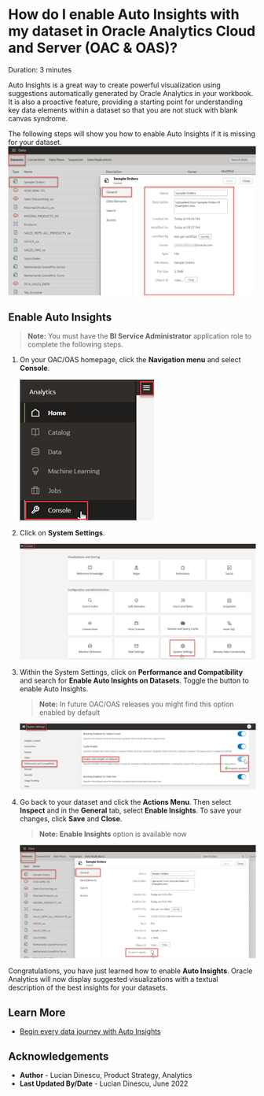 # How do I enable Auto Insights with my dataset in Oracle Analytics Cloud and Server (OAC & OAS)?

Duration: 3 minutes

Auto Insights is a great way to create powerful visualization using suggestions automatically generated by Oracle Analytics in your workbook. It is also a proactive feature, providing a starting point for understanding key data elements within a dataset so that you are not stuck with blank canvas syndrome.

The following steps will show you how to enable Auto Insights if it is missing for your dataset.
   ![No Auto-Insights](images/dataset-no-auto-insights.png)

## Enable Auto Insights
  > **Note:** You must have the **BI Service Administrator** application role to complete the following steps.

1. On your OAC/OAS homepage, click the **Navigation menu** and select **Console**.

   ![Console](images/console.png)

2. Click on **System Settings**.

   ![System Settings](images/system-settings.png)  

3. Within the System Settings, click on **Performance and Compatibility** and search for **Enable Auto Insights on Datasets**. Toggle the button to enable Auto Insights.
      > **Note:** In future OAC/OAS releases you might find this option enabled by default

      ![Enable Auto Insights](images/enable-auto-insights.png)  


4. Go back to your dataset and click the **Actions Menu**. Then select **Inspect** and in the **General** tab, select **Enable Insights**. To save your changes, click **Save** and **Close**.
      > **Note:** **Enable Insights**  option is  available now

      ![Enable Auto Insights](images/dataset-enable-auto-insights.png)  


Congratulations, you have just learned how to enable **Auto Insights**. Oracle Analytics will now display suggested visualizations with a textual description of the best insights for your datasets.


## Learn More
* [Begin every data journey with Auto Insights](https://blogs.oracle.com/analytics/post/begin-every-data-journey-with-auto-insights)

## Acknowledgements
* **Author** - Lucian Dinescu, Product Strategy, Analytics
* **Last Updated By/Date** - Lucian Dinescu,  June 2022
